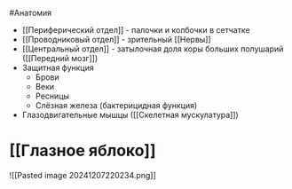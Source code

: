 #Анатомия 
- [[Периферический отдел]] - палочки и колбочки в сетчатке
- [[Проводниковый отдел]] - зрительный [[Нервы]] 
- [[Центральный отдел]] - затылочная доля коры больших полушарий ([[Передний мозг]])
- Защитная функция
	- Брови
	- Веки
	- Ресницы
	- Слёзная железа (бактерицидная функция)
- Глазодвигательные мышцы ([[Скелетная мускулатура]]) 
# [[Глазное яблоко]] 
![[Pasted image 20241207220234.png]]